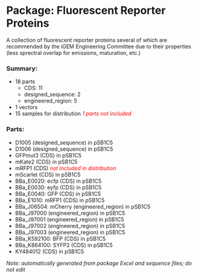 # Package: Fluorescent Reporter Proteins

A collection of fluorescent reporter proteins several of which are recommended by the iGEM Engineering Committee due to their properties (less sprectral overlap for emissions, maturation, etc.)					

### Summary:

- 18 parts
    - CDS: 11
    - designed_sequence: 2
    - engineered_region: 5
- 1 vectors
- 15 samples for distribution _<span style="color:red">1 parts not included</span>_

### Parts:

- D1005 (designed_sequence) in pSB1C5
- D1006 (designed_sequence) in pSB1C5
- GFPmut3 (CDS) in pSB1C5
- mKate2 (CDS) in pSB1C5
- mRFP1 (CDS) _<span style="color:red">not included in distribution</span>_
- mScarlet (CDS) in pSB1C5
- BBa_E0020: ecfp (CDS) in pSB1C5
- BBa_E0030: eyfp (CDS) in pSB1C5
- BBa_E0040: GFP (CDS) in pSB1C5
- BBa_E1010: mRFP1 (CDS) in pSB1C5
- BBa_J06504: mCherry (engineered_region) in pSB1C5
- BBa_J97000 (engineered_region) in pSB1C5
- BBa_J97001 (engineered_region) in pSB1C5
- BBa_J97002 (engineered_region) in pSB1C5
- BBa_J97003 (engineered_region) in pSB1C5
- BBa_K592100: BFP (CDS) in pSB1C5
- BBa_K864100: SYFP2 (CDS) in pSB1C5
- KY484012 (CDS) in pSB1C5

_Note: automatically generated from package Excel and sequence files; do not edit_
